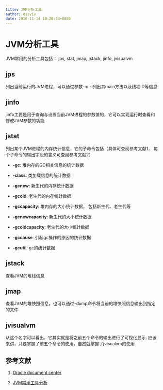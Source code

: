 ```yaml
---
title: JVM分析工具
author: essviv
date: 2016-11-14 10:20:54+0800
---
```


# JVM分析工具

JVM常用的分析工具包括： jps, stat, jmap, jstack, jinfo, jvisualvm

## jps

列出当前运行的JVM进程，可以通过参数-m -l列出其main方法以及线程ID等信息

## jinfo

jinfo主要是用于查询与设置当前JVM进程的参数值的，它可以实现运行时查看和修改JVM参数的功能.

## jstat

列出某个JVM进程的内存统计信息，它的子命令包括（具体可查阅参考文献1， 每个子命令的输出字段的含义可查阅参考文献2）

* **-gc**: 堆内存的GC相关信息的统计数据

* **-class**: 类加载信息的统计数据

* **-gcnew**: 新生代的内存统计数据

* **-gcold**: 老生代的内存统计数据

* **-gccapacity**:  堆内存的大小统计数据， 包括新生代、老生代等

* **-gcnewcapacity**:  新生代的大小统计数据

* **-gcoldcapacity**: 老生代的大小统计数据

* **-gccause**: 引起gc操作的原因的统计数据

* **-gcutil**: gc的统计数据

## jstack

查看JVM的堆栈信息

## jmap

查看JVM的堆快照信息，也可以通过-dump命令将当前的堆快照信息输出到指定的文件.

## jvisualvm

从这个名字可以看出，它其实就是将之前五个命令的输出进行了可视化显示. 应该来讲，只要掌握了前五个命令的使用，自然就掌握了jvisualvm的使用.

## 参考文献

1. [Oracle document center](http://docs.oracle.com/javase/7/docs/technotes/tools/)

2. [JVM常用工具分析](http://nolinux.blog.51cto.com/4824967/1588716)

 